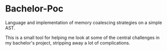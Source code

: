 # Bachelor-Poc
Language and implementation of memory coalescing strategies on a simple AST.

This is a small tool for helping me look at some of the central challenges in my bachelor's project, stripping away a lot of complications.
